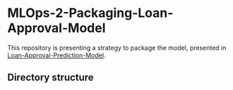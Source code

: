 # MLOps-2-Packaging-Loan-Approval-Model
This repository is presenting a strategy to package the model, presented in [Loan-Approval-Prediction-Model](https://github.com/asadhanif3188/MLOps-1-Loan-Approval-Prediction-Model).

## Directory structure
